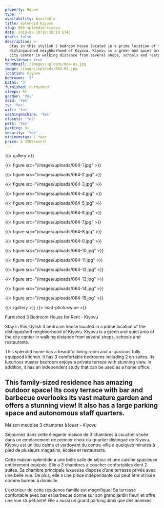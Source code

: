 ```yaml
---
property: House
type: ''
availability: Available
title: Splendid Kiyovu
slug: 064-splendid-kiyovu
date: 2018-09-10T10:38:19.674Z
draft: false
description: >-
  Stay in this stylish 3 bedroom house located in a prime location of the
  distinguished neighborhood of Kiyovu. Kiyovu is a green and quiet area of the
  city center in walking distance from several shops, schools and restaurants.
hidesidebar: true
thumbnail: /images/uploads/064-01.jpg
image: /images/uploads/064-02.jpg
location: Kiyovu
bedrooms: '3'
baths: '3'
furnished: Furnished
sleeps: 6+
garden: 'Yes'
maid: 'Yes'
tv: 'Yes'
wifi: 'Yes'
washingmachine: 'Yes'
closets: 'Yes'
pets: 'Yes'
parking: 6+
security: 'Yes'
minimumstay: 1 Year
price: $ 2200/month
---
```

{{< gallery >}}

{{< figure src="/images/uploads/064-1.jpg" >}}

{{< figure src="/images/uploads/064-2.jpg" >}}

 {{< figure src="/images/uploads/064-3.jpg" >}}

{{< figure src="/images/uploads/064-4.jpg" >}}

{{< figure src="/images/uploads/064-5.jpg" >}}

 {{< figure src="/images/uploads/064-6.jpg" >}}

 {{< figure src="/images/uploads/064-7.jpg" >}}

 {{< figure src="/images/uploads/064-8.jpg" >}}

{{< figure src="/images/uploads/064-9.jpg" >}}

{{< figure src="/images/uploads/064-10.jpg" >}}

 {{< figure src="/images/uploads/064-11.jpg" >}}

{{< figure src="/images/uploads/064-12.jpg" >}}

{{< figure src="/images/uploads/064-13.jpg" >}}

{{< figure src="/images/uploads/064-14.jpg" >}}

{{< figure src="/images/uploads/064-15.jpg" >}}

 {{< /gallery >}} {{< load-photoswipe >}}

Furnished 3 Bedroom House for Rent - Kiyovu

Stay in this stylish 3 bedroom house located in a prime location of the distinguished neighborhood of Kiyovu. Kiyovu is a green and quiet area of the city center in walking distance from several shops, schools and restaurants.

This splendid home has a beautiful living room and a spacious fully equipped kitchen. It has 3 comfortable bedrooms including 2 en suites. Its luxurious master bedroom enjoys a private terrace with stunning view. In addition, it has an independent study that can be used as a home office.

This family-sized residence has amazing outdoor space! Its cosy terrace with bar and barbecue overlooks its vast mature garden and offers a stunning view! It also has a large parking space and autonomous staff quarters.
---

Maison meublée 3 chambres à louer - Kiyovu

Séjournez dans cette élégante maison de 3 chambres à coucher située dans un emplacement de premier choix du quartier distingué de Kiyovu. Kiyovu est un lieu calme et verdoyant du centre-ville à quelques minutes à pied de plusieurs magasins, écoles et restaurants.

Cette maison splendide a une belle salle de séjour et une cuisine spacieuse entièrement équipée. Elle a 3 chambres à coucher confortables dont 2 suites. Sa chambre principale luxueuse dispose d’une terrasse privée avec une belle vue. De plus, elle a une pièce indépendante qui peut être utilisée comme bureau à domicile.

L’extérieur de cette résidence famille est magnifique! Sa terrasse confortable avec bar et barbecue donne sur son grand jardin fleuri et offre une vue stupéfiante! Elle a aussi un grand parking ainsi que des annexes.
